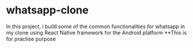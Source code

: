 # whatsapp-clone
In this project, i build some of the common functionalities for whatsapp in my clone using
React Native framework for the Android platform
**This is for practise purpose
